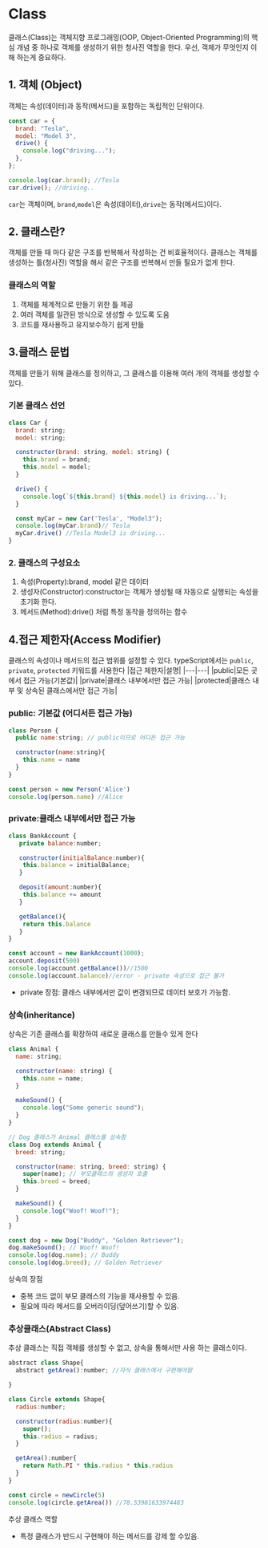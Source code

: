 # Class

클래스(Class)는 객체지향 프로그래밍(OOP, Object-Oriented Programming)의 핵심 개념 중 하나로 객체를 생성하기 위한 청사진 역할을 한다. 우선, 객체가 무엇인지 이해 하는게 중요하다.

## 1. 객체 (Object)

객체는 속성(데이터)과 동작(메서드)을 포함하는 독립적인 단위이다.

```js
const car = {
  brand: "Tesla",
  model: "Model 3",
  drive() {
    console.log("driving...");
  },
};

console.log(car.brand); //Tesla
car.drive(); //driving..
```

`car`는 객체이며, `brand`,`model`은 속성(데이터),`drive`는 동작(메서드)이다.

## 2. 클래스란?

객체를 만들 때 마다 같은 구조를 반복해서 작성하는 건 비효율적이다.
클래스는 객체를 생성하는 틀(청사진) 역할을 해서 같은 구조를 반복해서 만들 필요가 없게 한다.

### 클래스의 역할

1. 객체를 체계적으로 만들기 위한 틀 제공
2. 여러 객체를 일관된 방식으로 생성할 수 있도록 도움
3. 코드를 재사용하고 유지보수하기 쉽게 만듦

## 3.클래스 문법

객체를 만들기 위해 클래스를 정의하고, 그 클래스를 이용해 여러 개의 객체를 생성할 수 있다.

### 기본 클래스 선언

```js
class Car {
  brand: string;
  model: string;

  constructor(brand: string, model: string) {
    this.brand = brand;
    this.model = model;
  }

  drive() {
    console.log(`${this.brand} ${this.model} is driving...`);
  }

  const myCar = new Car('Tesla', "Model3");
  console.log(myCar.brand)// Tesla
  myCar.drive() //Tesla Model3 is driving...
}
```

### 2. 클래스의 구성요소

1. 속성(Property):brand, model 같은 데이터
2. 생성자(Constructor):constructor는 객체가 생성될 때 자동으로 실행되는 속성을 초기화 한다.
3. 메서드(Method):drive() 처럼 특정 동작을 정의하는 함수

## 4.접근 제한자(Access Modifier)

클래스의 속성이나 메서드의 접근 범위를 설정할 수 있다.
typeScript에서는 `public`, `private`, `protected` 키워드를 사용한다
|접근 제한자|설명|
|---|---|
|public|모든 곳에서 접근 가능(기본값)|
|private|클래스 내부에서만 접근 가능|
|protected|클래스 내부 및 상속된 클래스에서만 접근 가능|

### public: 기본값 (어디서든 접근 가능)

```js
class Person {
  public name:string; // public이므로 어디든 접근 가능

  constructor(name:string){
    this.name = name
  }
}

const person = new Person('Alice')
console.log(person.name) //Alice
```

### private:클래스 내부에서만 접근 가능

```js
class BankAccount {
   private balance:number;

   constructor(initialBalance:number){
    this.balance = initialBalance;
   }

   deposit(amount:number){
    this.balance += amount
   }

   getBalance(){
    return this.balance
   }
}

const account = new BankAccount(1000);
account.deposit(500)
console.log(account.getBalance())//1500
console.log(account.balance)//error - private 속성으로 접근 불가
```

- private 장점: 클래스 내부에서만 값이 변경되므로 데이터 보호가 가능함.

### 상속(inheritance)

상속은 기존 클래스를 확장하여 새로운 클래스를 만들수 있게 한다

```js
class Animal {
  name: string;

  constructor(name: string) {
    this.name = name;
  }

  makeSound() {
    console.log("Some generic sound");
  }
}

// Dog 클래스가 Animal 클래스를 상속함
class Dog extends Animal {
  breed: string;

  constructor(name: string, breed: string) {
    super(name); // 부모클래스의 생성자 호출
    this.breed = breed;
  }

  makeSound() {
    console.log("Woof! Woof!");
  }
}

const dog = new Dog("Buddy", "Golden Retriever");
dog.makeSound(); // Woof! Woof!
console.log(dog.name); // Buddy
console.log(dog.breed); // Golden Retriever
```

상속의 장점

- 중복 코드 없이 부모 클래스의 기능을 재사용할 수 있음.
- 필요에 따라 메서드를 오버라이딩(덮어쓰기)할 수 있음.

### 추상클래스(Abstract Class)

추상 클래스는 직접 객체를 생성할 수 없고, 상속을 통해서만 사용 하는 클래스이다.

```js
abstract class Shape{
  abstract getArea():number; //자식 클래스에서 구현해야함

}

class Circle extends Shape{
  radius:number;

  constructor(radius:number){
    super();
    this.radius = radius;
  }

  getArea():number{
    return Math.PI * this.radius * this.radius
  }
}

const circle = newCircle(5)
console.log(circle.getArea()) //78.53981633974483
```

추상 클래스 역할

- 특정 클래스가 반드시 구현해야 하는 메서드를 강제 할 수있음.
